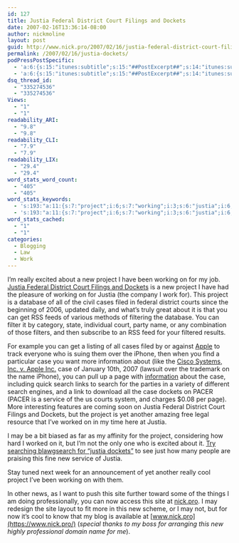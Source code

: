 ```yaml
---
id: 127
title: Justia Federal District Court Filings and Dockets
date: 2007-02-16T13:36:14-08:00
author: nickmoline
layout: post
guid: http://www.nick.pro/2007/02/16/justia-federal-district-court-filings-and-dockets-and-nick-is-a-pro/
permalink: /2007/02/16/justia-dockets/
podPressPostSpecific:
  - 'a:6:{s:15:"itunes:subtitle";s:15:"##PostExcerpt##";s:14:"itunes:summary";s:15:"##PostExcerpt##";s:15:"itunes:keywords";s:17:"##WordPressCats##";s:13:"itunes:author";s:10:"##Global##";s:15:"itunes:explicit";s:2:"No";s:12:"itunes:block";s:2:"No";}'
  - 'a:6:{s:15:"itunes:subtitle";s:15:"##PostExcerpt##";s:14:"itunes:summary";s:15:"##PostExcerpt##";s:15:"itunes:keywords";s:17:"##WordPressCats##";s:13:"itunes:author";s:10:"##Global##";s:15:"itunes:explicit";s:2:"No";s:12:"itunes:block";s:2:"No";}'
dsq_thread_id:
  - "335274536"
  - "335274536"
Views:
  - "1"
  - "1"
readability_ARI:
  - "9.8"
  - "9.8"
readability_CLI:
  - "7.9"
  - "7.9"
readability_LIX:
  - "29.4"
  - "29.4"
word_stats_word_count:
  - "405"
  - "405"
word_stats_keywords:
  - 's:193:"a:11:{s:7:"project";i:6;s:7:"working";i:3;s:6:"justia";i:6;s:7:"federal";i:3;s:8:"district";i:3;s:5:"court";i:3;s:7:"dockets";i:4;s:4:"name";i:3;s:4:"case";i:4;s:6:"search";i:3;s:4:"site";i:3;}";'
  - 's:193:"a:11:{s:7:"project";i:6;s:7:"working";i:3;s:6:"justia";i:6;s:7:"federal";i:3;s:8:"district";i:3;s:5:"court";i:3;s:7:"dockets";i:4;s:4:"name";i:3;s:4:"case";i:4;s:6:"search";i:3;s:4:"site";i:3;}";'
word_stats_cached:
  - "1"
  - "1"
categories:
  - Blogging
  - Law
  - Work
---
```

I&#8217;m really excited about a new project I have been working on for my job. [Justia Federal District Court Filings and Dockets](http://dockets.justia.com/) is a new project I have had the pleasure of working on for Justia (the company I work for). This project is a database of all of the civil cases filed in federal district courts since the beginning of 2006, updated daily, and what&#8217;s truly great about it is that you can get RSS feeds of various methods of filtering the database. You can filter it by category, state, individual court, party name, or any combination of those filters, and then subscribe to an RSS feed for your filtered results.

<!--more-->

For example you can get a listing of all cases filed by or against [Apple](http://dockets.justia.com/search?query=Apple+Inc.&search=Search&stateorcourt=&lawsuittype=&min-day=1&min-month=1&min-year=2006&max-day=15&max-month=2&max-year=2007) to track everyone who is suing them over the iPhone, then when you find a particular case you want more information about (like the [Cisco Systems, Inc. v. Apple Inc.](http://dockets.justia.com/docket/court-candce/case_no-3:2007cv00198/case_id-187974/) case of January 10th, 2007 (lawsuit over the trademark on the name iPhone), you can pull up a page with [information](http://dockets.justia.com/docket/court-candce/case_no-3:2007cv00198/case_id-187974/) about the case, including quick search links to search for the parties in a variety of different search engines, and a link to download all the case dockets on PACER (PACER is a service of the us courts system, and charges $0.08 per page). More interesting features are coming soon on Justia Federal District Court Filings and Dockets, but the project is yet another amazing free legal resource that I&#8217;ve worked on in my time here at Justia.

I may be a bit biased as far as my affinity for the project, considering how hard I worked on it, but I&#8217;m not the only one who is excited about it. [Try searching blawgsearch for &#8220;justia dockets&#8221;](http://blawgsearch.justia.com/search.aspx?query=justia+dockets "Justia BlawgSearch: Search Results for Justia Dockets") to see just how many people are praising this fine new service of Justia.

Stay tuned next week for an announcement of yet another really cool project I&#8217;ve been working on with them.

In other news, as I want to push this site further toward some of the things I am doing professionally, you can now access this site at [nick.pro](https://www.nick.pro/). I may redesign the site layout to fit more in this new scheme, or I may not, but for now it&#8217;s cool to know that my blog is available at [www.nick.pro](https://www.nick.pro/) (_special thanks to my boss for arranging this new highly professional domain name for me_).